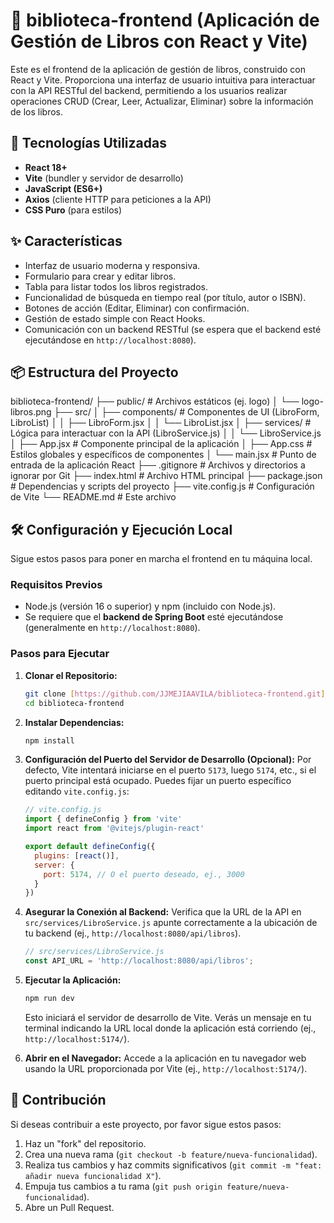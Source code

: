 # 📖 biblioteca-frontend (Aplicación de Gestión de Libros con React y Vite)

Este es el frontend de la aplicación de gestión de libros, construido con React y Vite. Proporciona una interfaz de usuario intuitiva para interactuar con la API RESTful del backend, permitiendo a los usuarios realizar operaciones CRUD (Crear, Leer, Actualizar, Eliminar) sobre la información de los libros.

## 🚀 Tecnologías Utilizadas

* **React 18+**
* **Vite** (bundler y servidor de desarrollo)
* **JavaScript (ES6+)**
* **Axios** (cliente HTTP para peticiones a la API)
* **CSS Puro** (para estilos)

## ✨ Características

* Interfaz de usuario moderna y responsiva.
* Formulario para crear y editar libros.
* Tabla para listar todos los libros registrados.
* Funcionalidad de búsqueda en tiempo real (por título, autor o ISBN).
* Botones de acción (Editar, Eliminar) con confirmación.
* Gestión de estado simple con React Hooks.
* Comunicación con un backend RESTful (se espera que el backend esté ejecutándose en `http://localhost:8080`).

## 📦 Estructura del Proyecto

biblioteca-frontend/
├── public/                 # Archivos estáticos (ej. logo)
│   └── logo-libros.png
├── src/
│   ├── components/         # Componentes de UI (LibroForm, LibroList)
│   │   ├── LibroForm.jsx
│   │   └── LibroList.jsx
│   ├── services/           # Lógica para interactuar con la API (LibroService.js)
│   │   └── LibroService.js
│   ├── App.jsx             # Componente principal de la aplicación
│   ├── App.css             # Estilos globales y específicos de componentes
│   └── main.jsx            # Punto de entrada de la aplicación React
├── .gitignore              # Archivos y directorios a ignorar por Git
├── index.html              # Archivo HTML principal
├── package.json            # Dependencias y scripts del proyecto
├── vite.config.js          # Configuración de Vite
└── README.md               # Este archivo


## 🛠️ Configuración y Ejecución Local

Sigue estos pasos para poner en marcha el frontend en tu máquina local.

### **Requisitos Previos**

* Node.js (versión 16 o superior) y npm (incluido con Node.js).
* Se requiere que el **backend de Spring Boot** esté ejecutándose (generalmente en `http://localhost:8080`).

### **Pasos para Ejecutar**

1.  **Clonar el Repositorio:**
    ```bash
    git clone [https://github.com/JJMEJIAAVILA/biblioteca-frontend.git](https://github.com/JJMEJIAAVILA/biblioteca-frontend.git)
    cd biblioteca-frontend
    ```

2.  **Instalar Dependencias:**
    ```bash
    npm install
    ```

3.  **Configuración del Puerto del Servidor de Desarrollo (Opcional):**
    Por defecto, Vite intentará iniciarse en el puerto `5173`, luego `5174`, etc., si el puerto principal está ocupado. Puedes fijar un puerto específico editando `vite.config.js`:
    ```javascript
    // vite.config.js
    import { defineConfig } from 'vite'
    import react from '@vitejs/plugin-react'

    export default defineConfig({
      plugins: [react()],
      server: {
        port: 5174, // O el puerto deseado, ej., 3000
      }
    })
    ```

4.  **Asegurar la Conexión al Backend:**
    Verifica que la URL de la API en `src/services/LibroService.js` apunte correctamente a la ubicación de tu backend (ej., `http://localhost:8080/api/libros`).
    ```javascript
    // src/services/LibroService.js
    const API_URL = 'http://localhost:8080/api/libros';
    ```

5.  **Ejecutar la Aplicación:**
    ```bash
    npm run dev
    ```
    Esto iniciará el servidor de desarrollo de Vite. Verás un mensaje en tu terminal indicando la URL local donde la aplicación está corriendo (ej., `http://localhost:5174/`).

6.  **Abrir en el Navegador:**
    Accede a la aplicación en tu navegador web usando la URL proporcionada por Vite (ej., `http://localhost:5174/`).

## 🤝 Contribución

Si deseas contribuir a este proyecto, por favor sigue estos pasos:

1.  Haz un "fork" del repositorio.
2.  Crea una nueva rama (`git checkout -b feature/nueva-funcionalidad`).
3.  Realiza tus cambios y haz commits significativos (`git commit -m "feat: añadir nueva funcionalidad X"`).
4.  Empuja tus cambios a tu rama (`git push origin feature/nueva-funcionalidad`).
5.  Abre un Pull Request.